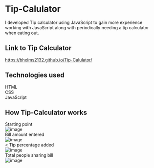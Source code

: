 # Tip-Calulator
I developed Tip calculator using JavaScript to gain more experience working with JavaScript along with periodically needing a tip calculator when eating out.

## Link to Tip Calculator
https://bhelms2132.github.io/Tip-Calulator/

## Technologies used
HTML<br>CSS<br>JavaScript

## How Tip-Calculator works
Starting point
<br>
![image](https://user-images.githubusercontent.com/52431116/75493394-c479e000-5987-11ea-8f66-1309aaf6db91.png)
<br>
Bill amount entered
<br>
![image](https://user-images.githubusercontent.com/52431116/75494573-92b64880-598a-11ea-93d2-402f7c2115be.png)
<br><
Tip percentage added
<br>
![image](https://user-images.githubusercontent.com/52431116/75495613-ede93a80-598c-11ea-98d1-cb6f5bfc7fe7.png)
<br>
Total people sharing bill
<br>
![image](https://user-images.githubusercontent.com/52431116/75495766-559f8580-598d-11ea-8c87-bd7931f69021.png)


